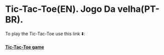 # Tic-Tac-Toe(EN). Jogo Da velha(PT-BR).


To play the Tic-Tac-Toe use this link 
                ⬇️: <h4>[Tic-Tac-Toe game](https://pedrofurlann.github.io/tic-tac-toe-jogoDaVelha)<h4>
 
